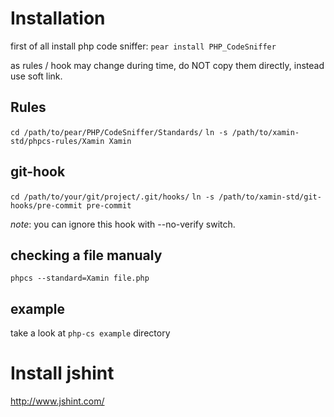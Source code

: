 Installation
=============
first of all install php code sniffer:
`pear install PHP_CodeSniffer`

as rules / hook may change during time, do NOT copy them directly, instead use soft link.

Rules
-----
`cd /path/to/pear/PHP/CodeSniffer/Standards/`
`ln -s /path/to/xamin-std/phpcs-rules/Xamin Xamin`

git-hook
--------
`cd /path/to/your/git/project/.git/hooks/`
`ln -s /path/to/xamin-std/git-hooks/pre-commit pre-commit`

*note*: you can ignore this hook with --no-verify switch.

checking a file manualy
-----------------------
`phpcs --standard=Xamin file.php`

example
-------
take a look at `php-cs example` directory

Install jshint
==============
http://www.jshint.com/
